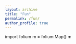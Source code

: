 ```yaml
---
layout: archive
title: "Fun"
permalink: /fun/
author_profile: true
---
```

import folium
m = folium.Map()
m
